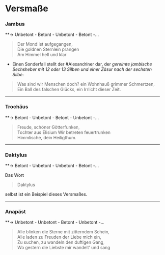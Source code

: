 
# Versmaße

### Jambus
**-> Unbetont - Betont - Unbetont - Betont -...

>Der Mond ist aufgegangen,  
Die goldnen Sternlein prangen  
Am Himmel hell und klar

  - Einen Sonderfall stellt der #Alexandriner dar, der *gereimte jambische Sechsheber mit 12 oder 13 Silben und einer Zäsur nach der sechsten Silbe*:

>Was sind wir Menschen doch? ein Wohnhauß grimmer Schmertzen,  
Ein Ball des falschen Glücks, ein Irrlicht dieser Zeit.

----------------

### Trochäus
**-> Betont - Unbetont - Betont - Unbetont -...

>Freude, schöner Götterfunken,  
Tochter aus Elisium
Wir betreten feuertrunken  
Himmlische, dein Heiligthum.

---------------------

### Daktylus 
**-> Betont - Unbetont - Unbetont - Betont -...
  
  Das Wort 
  
  >Daktylus
  
selbst ist ein Beispiel dieses Versmaßes.

----------------

### Anapäst
**-> Unbetont - Unbetont - Betont - Unbetont -...
  
>Alle blinken die Sterne mit zitterndem Schein,  
Alle laden zu Freuden der Liebe mich ein,  
Zu suchen, zu wandeln den duftigen Gang,  
Wo gestern die Liebste mir wandelt’ und sang
  
